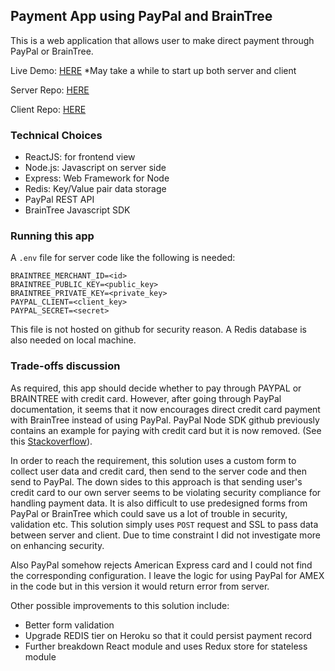 ## Payment App using PayPal and BrainTree
This is a web application that allows user to make direct payment through PayPal or BrainTree. 

Live Demo: [HERE](https://enigmatic-wildwood-29590.herokuapp.com/)
*May take a while to start up both server and client

Server Repo: [HERE](https://github.com/fionactc/payment-server)

Client Repo: [HERE](https://github.com/fionactc/payment-client)

### Technical Choices
- ReactJS: for frontend view
- Node.js: Javascript on server side
- Express: Web Framework for Node
- Redis: Key/Value pair data storage
- PayPal REST API
- BrainTree Javascript SDK

### Running this app
A `.env` file for server code like the following is needed:
```
BRAINTREE_MERCHANT_ID=<id>
BRAINTREE_PUBLIC_KEY=<public_key>
BRAINTREE_PRIVATE_KEY=<private_key>
PAYPAL_CLIENT=<client_key>
PAYPAL_SECRET=<secret>
```
This file is not hosted on github for security reason.
A Redis database is also needed on local machine.

### Trade-offs discussion
As required, this app should decide whether to pay through PAYPAL or BRAINTREE with credit card. However, after going through PayPal documentation, it seems that it now encourages direct credit card payment with BrainTree instead of using PayPal. PayPal Node SDK github previously contains an example for paying with credit card but it is now removed. (See this [Stackoverflow](https://stackoverflow.com/questions/38921540/how-do-i-make-a-direct-payment-using-paypal-rest-in-node)).

In order to reach the requirement, this solution uses a custom form to collect user data and credit card, then send to the server code and then send to PayPal. The down sides to this approach is that sending user's credit card to our own server seems to be violating security compliance for handling payment data. It is also difficult to use predesigned forms from PayPal or BrainTree which could save us a lot of trouble in security, validation etc. This solution simply uses `POST` request and SSL to pass data between server and client. Due to time constraint I did not investigate more on enhancing security.

Also PayPal somehow rejects American Express card and I could not find the corresponding configuration. I leave the logic for using PayPal for AMEX in the code but in this version it would return error from server.

Other possible improvements to this solution include:
- Better form validation
- Upgrade REDIS tier on Heroku so that it could persist payment record
- Further breakdown React module and uses Redux store for stateless module

